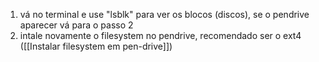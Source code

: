 1. vá no terminal e use "lsblk" para ver os blocos (discos), se o pendrive aparecer vá para o passo 2
2. intale novamente o filesystem no pendrive, recomendado ser o ext4 ([[Instalar filesystem em pen-drive]])